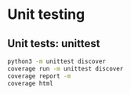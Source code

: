 # Unit testing

## Unit tests: unittest

```bash
python3 -m unittest discover
coverage run -m unittest discover
coverage report -m
coverage html
```
